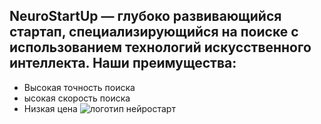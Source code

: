 

## NeuroStartUp — глубоко развивающийся стартап, специализирующийся на поиске с использованием технологий искусственного интеллекта. Наши преимущества:

- Высокая точность поиска
- ысокая скорость поиска
- Низкая цена
![логотип нейростарт](https://github.com/netology-ds-team/git-homeworks/blob/main/1_self/logo.png)